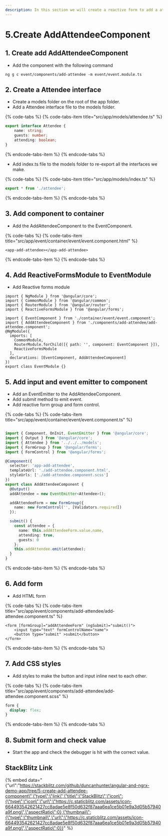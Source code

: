 ```yaml
---
description: In this section we will create a reactive form to add a attendee to an event.
---
```


# 5.Create AddAttendeeComponent

## 1.  Create add AddAttendeeComponent

* Add the component with the following command

```text
ng g c event/components/add-attendee -m event/event.module.ts
```

## 2.  Create a Attendee interface

* Create a models folder on the root of the app folder.
* Add a Attendee interface file to the models folder.

{% code-tabs %}
{% code-tabs-item title="src/app/models/attendee.ts" %}
```typescript
export interface Attendee {
    name: string;
    guests: number;
    attending: boolean;
}

```
{% endcode-tabs-item %}
{% endcode-tabs %}

* Add index.ts file to the models folder to re-export all the interfaces we make.

{% code-tabs %}
{% code-tabs-item title="src/app/models/index.ts" %}
```typescript
export * from './attendee';

```
{% endcode-tabs-item %}
{% endcode-tabs %}

## 3. Add component to container

* Add the AddAttendeeComponent to  the EventComponent.

{% code-tabs %}
{% code-tabs-item title="src/app/event/container/event/event.component.html" %}
```markup
<app-add-attendee></app-add-attendee>
```
{% endcode-tabs-item %}
{% endcode-tabs %}

## 4. Add ReactiveFormsModule to EventModule

* Add Reactive forms module

```text
import { NgModule } from '@angular/core';
import { CommonModule } from '@angular/common';
import { RouterModule } from '@angular/router';
import { ReactiveFormsModule } from '@angular/forms';

import { EventComponent } from './container/event/event.component';
import { AddAttendeeComponent } from './components/add-attendee/add-attendee.component';
@NgModule({
  imports: [
    CommonModule,
    RouterModule.forChild([{ path: '', component: EventComponent }]),
    ReactiveFormsModule
  ],
  declarations: [EventComponent, AddAttendeeComponent]
})
export class EventModule {}

```

## 5. Add input and event emitter to component

* Add an EventEmitter to the AddAttendeeComponent.
* Add submit method to emit event.
* Add reactive form group and form control.

{% code-tabs %}
{% code-tabs-item title="src/app/event/container/event/event.component.ts" %}
```typescript

import { Component, OnInit, EventEmitter } from '@angular/core';
import { Output } from '@angular/core';
import { Attendee } from '../../../models';
import { FormGroup } from '@angular/forms';
import { FormControl } from '@angular/forms';

@Component({
  selector: 'app-add-attendee',
  templateUrl: './add-attendee.component.html',
  styleUrls: ['./add-attendee.component.scss']
})
export class AddAttendeeComponent {
  @Output()
  addAttendee = new EventEmitter<Attendee>();

  addAttendeeForm = new FormGroup({
    name: new FormControl('', [Validators.required])
  });

  submit() {
    const attendee = {
      name: this.addAttendeeForm.value.name,
      attending: true,
      guests: 0
    };
    this.addAttendee.emit(attendee);
  }
}

```
{% endcode-tabs-item %}
{% endcode-tabs %}

## 6. Add form

* Add HTML form

{% code-tabs %}
{% code-tabs-item title="src/app/event/components/add-attendee/add-attendee.component.ts" %}
```markup
<form [formGroup]="addAttendeeForm" (ngSubmit)="submit()">
    <input type="text" formControlName="name">
    <button type="submit" >submit</button>
</form>

```
{% endcode-tabs-item %}
{% endcode-tabs %}

## 7. Add CSS styles

* Add styles to make the button and input inline next to each other.

{% code-tabs %}
{% code-tabs-item title="src/app/event/components/add-attendee/add-attendee.component.scss" %}
```css
form {
  display: flex;
}


```
{% endcode-tabs-item %}
{% endcode-tabs %}

## 8. Submit form and check value

* Start the app and check the debugger is hit with the correct value.

## StackBlitz Link

{% embed data="{\"url\":\"https://stackblitz.com/github/duncanhunter/angular-and-ngrx-demo-app/tree/5-create-add-attendee-component\",\"type\":\"link\",\"title\":\"StackBlitz\",\"icon\":{\"type\":\"icon\",\"url\":\"https://c.staticblitz.com/assets/icon-664493542621427cc8adae5e8f50d632f87aaa6ea1ce5b01e9a3d05b57940a9f.png\",\"aspectRatio\":0},\"thumbnail\":{\"type\":\"thumbnail\",\"url\":\"https://c.staticblitz.com/assets/icon-664493542621427cc8adae5e8f50d632f87aaa6ea1ce5b01e9a3d05b57940a9f.png\",\"aspectRatio\":0}}" %}

